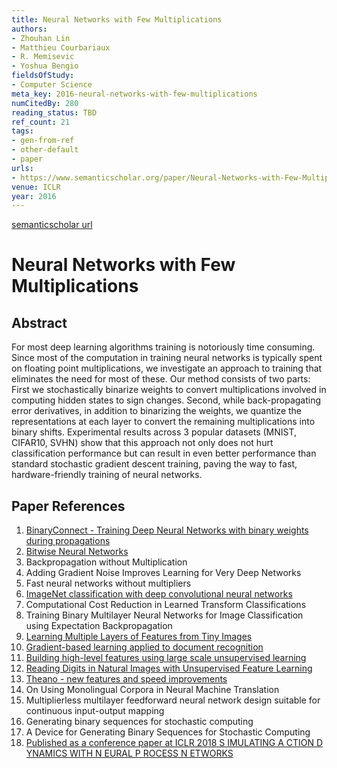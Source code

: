 ```yaml
---
title: Neural Networks with Few Multiplications
authors:
- Zhouhan Lin
- Matthieu Courbariaux
- R. Memisevic
- Yoshua Bengio
fieldsOfStudy:
- Computer Science
meta_key: 2016-neural-networks-with-few-multiplications
numCitedBy: 280
reading_status: TBD
ref_count: 21
tags:
- gen-from-ref
- other-default
- paper
urls:
- https://www.semanticscholar.org/paper/Neural-Networks-with-Few-Multiplications-Lin-Courbariaux/67c191bcce6821f736798cb9b31472bcdd1e52a6?sort=total-citations
venue: ICLR
year: 2016
---
```


[semanticscholar url](https://www.semanticscholar.org/paper/Neural-Networks-with-Few-Multiplications-Lin-Courbariaux/67c191bcce6821f736798cb9b31472bcdd1e52a6?sort=total-citations)

# Neural Networks with Few Multiplications

## Abstract

For most deep learning algorithms training is notoriously time consuming. Since most of the computation in training neural networks is typically spent on floating point multiplications, we investigate an approach to training that eliminates the need for most of these. Our method consists of two parts: First we stochastically binarize weights to convert multiplications involved in computing hidden states to sign changes. Second, while back-propagating error derivatives, in addition to binarizing the weights, we quantize the representations at each layer to convert the remaining multiplications into binary shifts. Experimental results across 3 popular datasets (MNIST, CIFAR10, SVHN) show that this approach not only does not hurt classification performance but can result in even better performance than standard stochastic gradient descent training, paving the way to fast, hardware-friendly training of neural networks.

## Paper References

1. [BinaryConnect - Training Deep Neural Networks with binary weights during propagations](2015-binaryconnect-training-deep-neural-networks-with-binary-weights-during-propagations.md)
2. [Bitwise Neural Networks](2016-bitwise-neural-networks.md)
3. Backpropagation without Multiplication
4. Adding Gradient Noise Improves Learning for Very Deep Networks
5. Fast neural networks without multipliers
6. [ImageNet classification with deep convolutional neural networks](2012-imagenet-classification-with-deep-convolutional-neural-networks.md)
7. Computational Cost Reduction in Learned Transform Classifications
8. Training Binary Multilayer Neural Networks for Image Classification using Expectation Backpropagation
9. [Learning Multiple Layers of Features from Tiny Images](2009-learning-multiple-layers-of-features-from-tiny-images.md)
10. [Gradient-based learning applied to document recognition](1998-gradient-based-learning-applied-to-document-recognition.md)
11. [Building high-level features using large scale unsupervised learning](2013-building-high-level-features-using-large-scale-unsupervised-learning.md)
12. [Reading Digits in Natural Images with Unsupervised Feature Learning](2011-reading-digits-in-natural-images-with-unsupervised-feature-learning.md)
13. [Theano - new features and speed improvements](2012-theano-new-features-and-speed-improvements.md)
14. On Using Monolingual Corpora in Neural Machine Translation
15. Multiplierless multilayer feedforward neural network design suitable for continuous input-output mapping
16. Generating binary sequences for stochastic computing
17. A Device for Generating Binary Sequences for Stochastic Computing
18. [Published as a conference paper at ICLR 2018 S IMULATING A CTION D YNAMICS WITH N EURAL P ROCESS N ETWORKS](2018-published-as-a-conference-paper-at-iclr-2018-s-imulating-a-ction-d-ynamics-with-n-eural-p-rocess-n-etworks.md)
